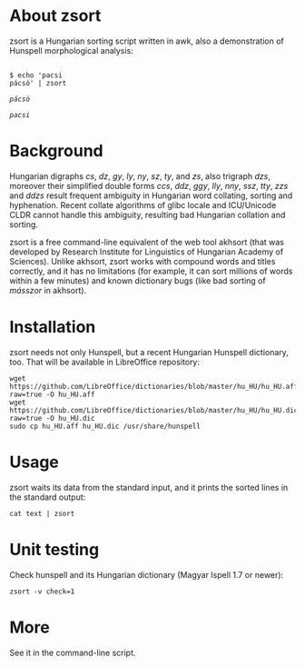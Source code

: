# About zsort

zsort is a Hungarian sorting script written in awk, also a
demonstration of Hunspell morphological analysis:

<code>
$ echo 'pacsi
pácsó' | zsort
<br><i>pácsó</i>
<br><i>pacsi</i>
</code>

# Background

Hungarian digraphs *cs*, *dz*, *gy*, *ly*, *ny*, *sz*, *ty*,
and *zs*, also trigraph *dzs*, moreover their simplified
double forms *ccs*, *ddz*, *ggy*, *lly*, *nny*, *ssz*, *tty*,
*zzs* and *ddzs* result frequent ambiguity in Hungarian word
collating, sorting and hyphenation. Recent collate algorithms
of glibc locale and ICU/Unicode CLDR cannot handle this
ambiguity, resulting bad Hungarian collation and sorting.

zsort is a free command-line equivalent of the web tool akhsort
(that was developed by Research Institute for Linguistics of
Hungarian Academy of Sciences). Unlike akhsort, zsort works
with compound words and titles correctly, and it has no limitations
(for example, it can sort millions of words within a few minutes) and
known dictionary bugs (like bad sorting of *másszor* in akhsort).

# Installation

zsort needs not only Hunspell, but a recent Hungarian Hunspell
dictionary, too. That will be available in LibreOffice repository:

```
wget https://github.com/LibreOffice/dictionaries/blob/master/hu_HU/hu_HU.aff?raw=true -O hu_HU.aff
wget https://github.com/LibreOffice/dictionaries/blob/master/hu_HU/hu_HU.dic?raw=true -O hu_HU.dic
sudo cp hu_HU.aff hu_HU.dic /usr/share/hunspell
```

# Usage

zsort waits its data from the standard input, and it prints the
sorted lines in the standard output:

```
cat text | zsort
```

# Unit testing

Check hunspell and its Hungarian dictionary (Magyar Ispell 1.7 or newer):

```
zsort -v check=1
```

# More

See it in the command-line script.
